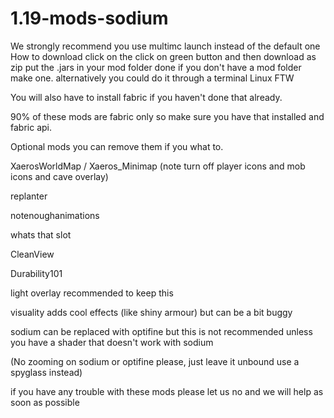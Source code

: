 # 1.19-mods-sodium

We strongly recommend you use multimc launch instead of the default one
How to download click on the click on green button and then download as zip put the .jars in your mod folder done 
if you don't have a mod folder make one.
alternatively you could do it through a terminal Linux FTW

You will also have to install fabric if you haven't done that already.



90% of these mods are fabric only so make sure you have that installed and fabric api.


Optional mods you can remove them if you what to.


XaerosWorldMap / Xaeros_Minimap (note turn off player icons and mob icons and cave overlay)

replanter

notenoughanimations

whats that slot

CleanView

Durability101 

light overlay recommended to keep this

visuality adds cool effects (like shiny armour) but can be a bit buggy

sodium can be replaced with optifine but this is not recommended unless you have a shader that doesn't work with sodium 

(No zooming on sodium or optifine please, just leave it unbound use a spyglass instead)

if you have any trouble with these mods please let us no and we will help as soon as possible
